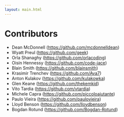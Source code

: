 ```yaml
---
layout: main.html
---
```


# Contributors

- Dean McDonnell (https://github.com/mcdonnelldean)
- Wyatt Preul (https://github.com/geek)
- Orla Shanaghy (https://github.com/orlacoding)
- Oisín Hennessy (https://github.com/code-jace)
- Blain Smith (https://github.com/blainsmith)
- Krasimir Trenchev (https://github.com/Ava7)
- Anton Kulakov (https://github.com/kulakowka)
- Glen Keane (https://github.com/thekemkid)
- Vito Tardia (https://github.com/vtardia)
- Michele Capra (https://github.com/piccoloaiutante)
- Paulo Vieira (https://github.com/paulovieira)
- Lloyd Benson (https://github.com/lloydbenson)
- Bogdan Rotund (https://github.com/Bogdan-Rotund)